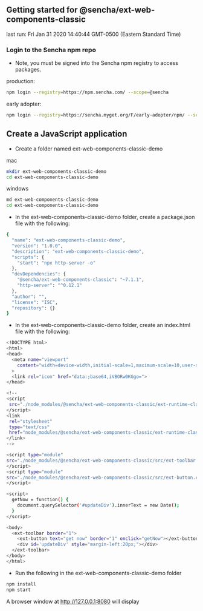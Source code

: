 ## Getting started for @sencha/ext-web-components-classic

last run: Fri Jan 31 2020 14:40:44 GMT-0500 (Eastern Standard Time)

### Login to the Sencha npm repo

* Note, you must be signed into the Sencha npm registry to access packages.

production:

```sh
npm login --registry=https://npm.sencha.com/ --scope=@sencha
```

early adopter:

```sh
npm login --registry=https://sencha.myget.org/F/early-adopter/npm/ --scope=@sencha
```

## Create a JavaScript application

- Create a folder named ext-web-components-classic-demo

mac
```sh
mkdir ext-web-components-classic-demo
cd ext-web-components-classic-demo
```

windows
```sh
md ext-web-components-classic-demo
cd ext-web-components-classic-demo
```

- In the ext-web-components-classic-demo folder, create a package.json file with the following:

```sh
{
  "name": "ext-web-components-classic-demo",
  "version": "1.0.0",
  "description": "ext-web-components-classic-demo",
  "scripts": {
    "start": "npx http-server -o"
  },
  "devDependencies": {
    "@sencha/ext-web-components-classic": "~7.1.1",
    "http-server": "^0.12.1"
  },
  "author": "",
  "license": "ISC",
  "repository": {}
}
```

- In the ext-web-components-classic-demo folder, create an index.html file with the following:

```sh
<!DOCTYPE html>
<html>
<head>
  <meta name="viewport"
    content="width=device-width,initial-scale=1,maximum-scale=10,user-scalable=yes"
  >
  <link rel="icon" href="data:;base64,iVBORw0KGgo=">
</head>

<!--
<script
 src="./node_modules/@sencha/ext-web-components-classic/ext-runtime-classic/classic.engine.js">
</script>
<link
 rel="stylesheet"
 type="text/css"
 href="node_modules/@sencha/ext-web-components-classic/ext-runtime-classic/material/material-all.css">
</link>
-->

<script type="module"
src="./node_modules/@sencha/ext-web-components-classic/src/ext-toolbar.component.js">
</script>
<script type="module"
src="./node_modules/@sencha/ext-web-components-classic/src/ext-button.component.js">
</script>

<script>
  getNow = function() {
    document.querySelector('#updateDiv').innerText = new Date();
  }
</script>

<body>
  <ext-toolbar border="1">
    <ext-button text="get now" border="1" onclick="getNow"></ext-button>
    <div id='updateDiv' style="margin-left:20px;"></div>
  </ext-toolbar>
</body>
</html>
```

- Run the following in the ext-web-components-classic-demo folder

```sh
npm install
npm start
```

A browser window at http://127.0.0.1:8080 will display
